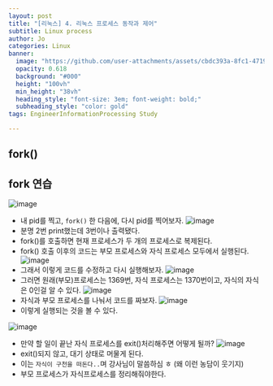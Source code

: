 ```yaml
---
layout: post
title: "[리눅스] 4. 리눅스 프로세스 동작과 제어"
subtitle: Linux process
author: Jo
categories: Linux
banner:
  image: "https://github.com/user-attachments/assets/cbdc393a-8fc1-4719-b5c6-8ee3b4453099"
  opacity: 0.618
  background: "#000"
  height: "100vh"
  min_height: "38vh"
  heading_style: "font-size: 3em; font-weight: bold;"
  subheading_style: "color: gold"
tags: EngineerInformationProcessing Study

---
```


## fork()


## fork 연습

![image](https://github.com/user-attachments/assets/d00964cc-f2cc-4336-99f9-12b76046aa9f)
- 내 pid를 찍고, ``fork()`` 한 다음에, 다시 pid를 찍어보자.
![image](https://github.com/user-attachments/assets/29bd1bc4-7245-4075-8eed-4332a5ed617a)
- 분명 2번 print했는데 3번이나 출력됐다.
- fork()를 호출하면 현재 프로세스가 두 개의 프로세스로 복제된다.
- fork() 호출 이후의 코드는 부모 프로세스와 자식 프로세스 모두에서 실행된다.
![image](https://github.com/user-attachments/assets/5ad607fc-d63b-456a-8b5c-a1e16ff549dc)
- 그래서 이렇게 코드를 수정하고 다시 실행해보자.
![image](https://github.com/user-attachments/assets/687fe54c-95e3-4f03-b88d-8995d070e642)
- 그러면 원래(부모)프로세스는 1369번, 자식 프로세스는 1370번이고, 자식의 자식은 0인걸 알 수 있다.
![image](https://github.com/user-attachments/assets/f37e31bb-53b6-497f-b71e-05b79cff101d)
- 자식과 부모 프로세스를 나눠서 코드를 짜보자.
![image](https://github.com/user-attachments/assets/f559e3a5-e4fe-41a2-9617-5b1faba429d2)
- 이렇게 실행되는 것을 볼 수 있다.

![image](https://github.com/user-attachments/assets/e2e5ad65-1e36-4d5e-80ad-bdcddb7b469f)
- 만약 할 일이 끝난 자식 프로세스를 exit()처리해주면 어떻게 될까?
![image](https://github.com/user-attachments/assets/88d142a5-e505-4367-ba3f-563b5d1ce3ac)
- exit()되지 않고, 대기 상태로 머물게 된다.
- 이는 ``자식이 구천을 떠돈다..``며 강사님이 말씀하심 ㅎ (왜 이런 농담이 웃기지)
- 부모 프로세스가 자식프로세스를 정리해줘야한다.










